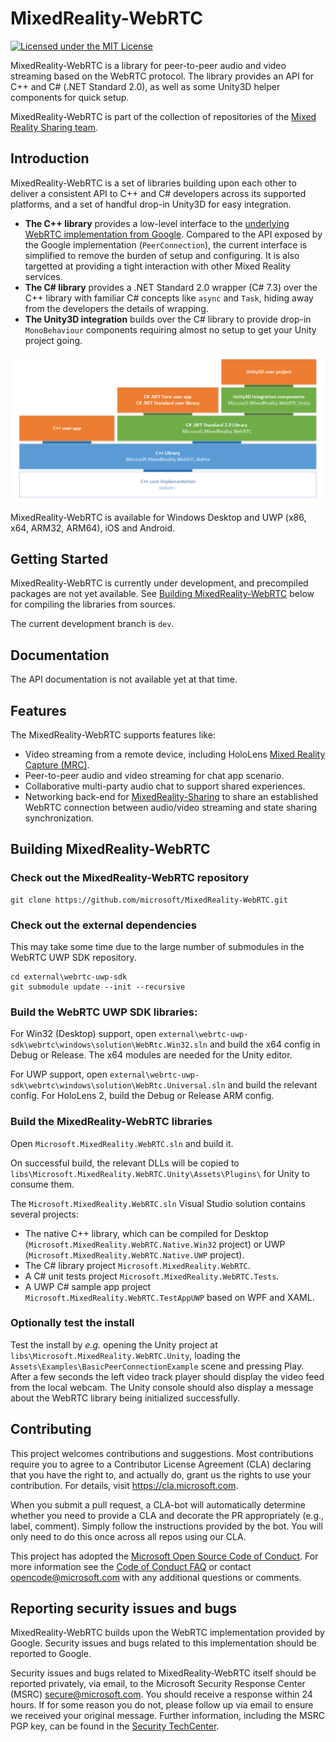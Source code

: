 # MixedReality-WebRTC

[![Licensed under the MIT License](https://img.shields.io/badge/License-MIT-blue.svg)](https://github.com/microsoft/MixedReality-WebRTC/blob/master/LICENSE)

MixedReality-WebRTC is a library for peer-to-peer audio and video streaming based on the WebRTC protocol. The library provides an API for C++ and C# (.NET Standard 2.0), as well as some Unity3D helper components for quick setup.

MixedReality-WebRTC is part of the collection of repositories of the [Mixed Reality Sharing team](https://github.com/orgs/microsoft/teams/mixed-reality-sharing).

## Introduction 

MixedReality-WebRTC is a set of libraries building upon each other to deliver a consistent API to C++ and C# developers across its supported platforms, and a set of handful drop-in Unity3D for easy integration.

- **The C++ library** provides a low-level interface to the [underlying WebRTC implementation from Google](https://opensource.google.com/projects/webrtc). Compared to the API exposed by the Google implementation (`PeerConnection`), the current interface is simplified to remove the burden of setup and configuring. It is also targetted at providing a tight interaction with other Mixed Reality services.
- **The C# library** provides a .NET Standard 2.0 wrapper (C# 7.3) over the C++ library with familiar C# concepts like `async` and `Task`, hiding away from the developers the details of wrapping.
- **The Unity3D integration** builds over the C# library to provide drop-in `MonoBehaviour` components requiring almost no setup to get your Unity project going.

![MixedReality-WebRTC architecture](docs/architecture.png)

MixedReality-WebRTC is available for Windows Desktop and UWP (x86, x64, ARM32, ARM64), iOS and Android.

## Getting Started

MixedReality-WebRTC is currently under development, and precompiled packages are not yet available. See [Building MixedReality-WebRTC](Building-MixedReality-WebRTC) below for compiling the libraries from sources.

The current development branch is `dev`.

## Documentation

The API documentation is not available yet at that time.

## Features

The MixedReality-WebRTC supports features like:
- Video streaming from a remote device, including HoloLens [Mixed Reality Capture (MRC)](https://docs.microsoft.com/en-us/windows/mixed-reality/mixed-reality-capture).
- Peer-to-peer audio and video streaming for chat app scenario.
- Collaborative multi-party audio chat to support shared experiences.
- Networking back-end for [MixedReality-Sharing](https://github.com/microsoft/MixedReality-Sharing) to share an established WebRTC connection between audio/video streaming and state sharing synchronization.

## Building MixedReality-WebRTC

### Check out the MixedReality-WebRTC repository

```
git clone https://github.com/microsoft/MixedReality-WebRTC.git
```
 
### Check out the external dependencies

This may take some time due to the large number of submodules in the WebRTC UWP SDK repository.

```
cd external\webrtc-uwp-sdk
git submodule update --init --recursive
```

### Build the WebRTC UWP SDK libraries:

For Win32 (Desktop) support, open `external\webrtc-uwp-sdk\webrtc\windows\solution\WebRtc.Win32.sln` and build the x64 config in Debug or Release. The x64 modules are needed for the Unity editor.

For UWP support, open `external\webrtc-uwp-sdk\webrtc\windows\solution\WebRtc.Universal.sln` and build the relevant config. For HoloLens 2, build the Debug or Release ARM config.

### Build the MixedReality-WebRTC libraries

Open `Microsoft.MixedReality.WebRTC.sln` and build it.

On successful build, the relevant DLLs will be copied to `libs\Microsoft.MixedReality.WebRTC.Unity\Assets\Plugins\` for Unity to consume them.

The `Microsoft.MixedReality.WebRTC.sln` Visual Studio solution contains several projects:
- The native C++ library, which can be compiled for Desktop (`Microsoft.MixedReality.WebRTC.Native.Win32` project) or UWP (`Microsoft.MixedReality.WebRTC.Native.UWP` project).
- The C# library project `Microsoft.MixedReality.WebRTC`.
- A C# unit tests project `Microsoft.MixedReality.WebRTC.Tests`.
- A UWP C# sample app project `Microsoft.MixedReality.WebRTC.TestAppUWP` based on WPF and XAML.

### Optionally test the install

Test the install by _e.g._ opening the Unity project at `libs\Microsoft.MixedReality.WebRTC.Unity`, loading the `Assets\Examples\BasicPeerConnectionExample` scene and pressing Play. After a few seconds the left video track player should display the video feed from the local webcam. The Unity console should also display a message about the WebRTC library being initialized successfully.

## Contributing

This project welcomes contributions and suggestions.  Most contributions require you to agree to a
Contributor License Agreement (CLA) declaring that you have the right to, and actually do, grant us
the rights to use your contribution. For details, visit https://cla.microsoft.com.

When you submit a pull request, a CLA-bot will automatically determine whether you need to provide
a CLA and decorate the PR appropriately (e.g., label, comment). Simply follow the instructions
provided by the bot. You will only need to do this once across all repos using our CLA.

This project has adopted the [Microsoft Open Source Code of Conduct](https://opensource.microsoft.com/codeofconduct/).
For more information see the [Code of Conduct FAQ](https://opensource.microsoft.com/codeofconduct/faq/) or
contact [opencode@microsoft.com](mailto:opencode@microsoft.com) with any additional questions or comments.

## Reporting security issues and bugs

MixedReality-WebRTC builds upon the WebRTC implementation provided by Google. Security issues and bugs related to this implementation should be reported to Google.

Security issues and bugs related to MixedReality-WebRTC itself should be reported privately, via email, to the Microsoft Security Response Center (MSRC) secure@microsoft.com. You should receive a response within 24 hours. If for some reason you do not, please follow up via email to ensure we received your original message. Further information, including the MSRC PGP key, can be found in the [Security TechCenter](https://technet.microsoft.com/en-us/security/ff852094.aspx).
